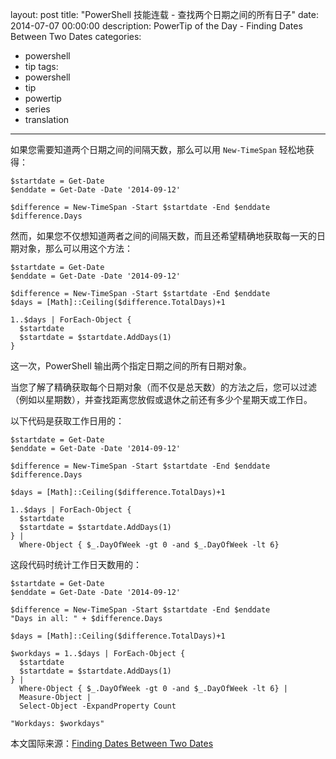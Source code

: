 ﻿layout: post
title: "PowerShell 技能连载 - 查找两个日期之间的所有日子"
date: 2014-07-07 00:00:00
description: PowerTip of the Day - Finding Dates Between Two Dates
categories:
- powershell
- tip
tags:
- powershell
- tip
- powertip
- series
- translation
---
如果您需要知道两个日期之间的间隔天数，那么可以用 `New-TimeSpan` 轻松地获得：

    $startdate = Get-Date
    $enddate = Get-Date -Date '2014-09-12'
    
    $difference = New-TimeSpan -Start $startdate -End $enddate
    $difference.Days

然而，如果您不仅想知道两者之间的间隔天数，而且还希望精确地获取每一天的日期对象，那么可以用这个方法：

    $startdate = Get-Date
    $enddate = Get-Date -Date '2014-09-12'
    
    $difference = New-TimeSpan -Start $startdate -End $enddate
    $days = [Math]::Ceiling($difference.TotalDays)+1
    
    1..$days | ForEach-Object {
      $startdate
      $startdate = $startdate.AddDays(1)
    }
    
这一次，PowerShell 输出两个指定日期之间的所有日期对象。

当您了解了精确获取每个日期对象（而不仅是总天数）的方法之后，您可以过滤（例如以星期数），并查找距离您放假或退休之前还有多少个星期天或工作日。

以下代码是获取工作日用的：

    $startdate = Get-Date
    $enddate = Get-Date -Date '2014-09-12'
    
    $difference = New-TimeSpan -Start $startdate -End $enddate
    $difference.Days
    
    $days = [Math]::Ceiling($difference.TotalDays)+1
    
    1..$days | ForEach-Object {
      $startdate
      $startdate = $startdate.AddDays(1)
    } |
      Where-Object { $_.DayOfWeek -gt 0 -and $_.DayOfWeek -lt 6}
    

这段代码时统计工作日天数用的：

    $startdate = Get-Date
    $enddate = Get-Date -Date '2014-09-12'
    
    $difference = New-TimeSpan -Start $startdate -End $enddate
    "Days in all: " + $difference.Days
    
    $days = [Math]::Ceiling($difference.TotalDays)+1
    
    $workdays = 1..$days | ForEach-Object {
      $startdate
      $startdate = $startdate.AddDays(1)
    } |
      Where-Object { $_.DayOfWeek -gt 0 -and $_.DayOfWeek -lt 6} |
      Measure-Object |
      Select-Object -ExpandProperty Count
    
    "Workdays: $workdays"

<!--more-->
本文国际来源：[Finding Dates Between Two Dates](http://community.idera.com/powershell/powertips/b/tips/posts/finding-dates-between-two-dates)
